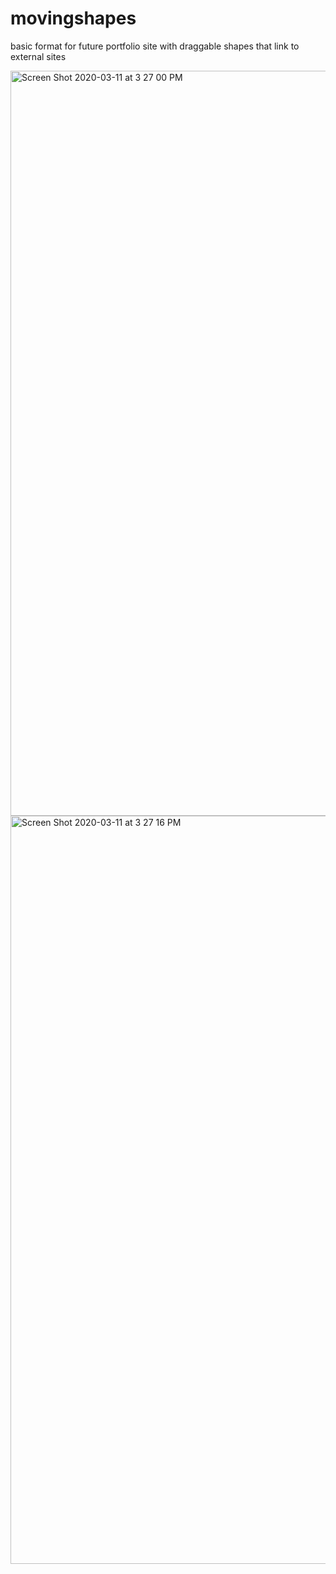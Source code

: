 # movingshapes
basic format for future portfolio site with draggable shapes that link to external sites


<img width="1192" alt="Screen Shot 2020-03-11 at 3 27 00 PM" src="https://user-images.githubusercontent.com/53051292/76456303-28030500-63ad-11ea-8172-e6b72c50a9a0.png">

<img width="1197" alt="Screen Shot 2020-03-11 at 3 27 16 PM" src="https://user-images.githubusercontent.com/53051292/76456311-2afdf580-63ad-11ea-8099-724aa57503e6.png">
